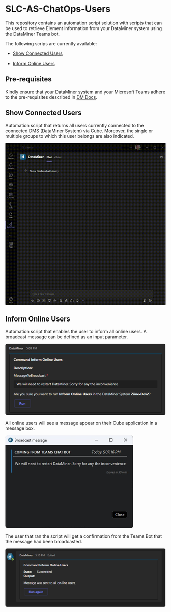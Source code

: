 # SLC-AS-ChatOps-Users

This repository contains an automation script solution with scripts that can be used to retrieve Element information from your DataMiner system using the DataMiner Teams bot.

The following scrips are currently available:

- [Show Connected Users](#Show-Connected-Users)

- [Inform Online Users](#Inform-Online-Users)

## Pre-requisites

Kindly ensure that your DataMiner system and your Microsoft Teams adhere to the pre-requisites described in [DM Docs](https://docs.dataminer.services/user-guide/Cloud_Platform/TeamsBot/Microsoft_Teams_Chat_Integration.html#server-side-prerequisites).

## Show Connected Users

Automation script that returns all users currently connected to the connected DMS (DataMiner System) via Cube. Moreover, the single or multiple groups to which this user belongs are also indicated. 

![Animation of the command to show all connected users](/Documentation/ShowConnectedUsersExample.gif)


## Inform Online Users

Automation script that enables the user to inform all online users. A broadcast message can be defined as an input parameter. 

![Example of broadcasted message as an input parameter](/Documentation/ExampleOfMessageAsAnInputParameter.png)

All online users will see a message appear on their Cube application in a message box. 

![Example of broadcasted message in a message box](/Documentation/ExampleBroadcastedMessageInAMessageBox.png)

The user that ran the script will get a confirmation from the Teams Bot that the message had been broadcasted. 

![Confirmation that the message has been broadcasted](/Documentation/ConfirmationThatMessageIsBroadcasted.png)